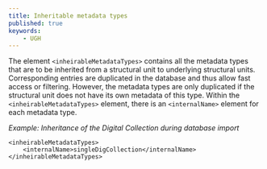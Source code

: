 ```yaml
---
title: Inheritable metadata types
published: true
keywords:
    - UGH
---
```


The element `<inheirableMetadataTypes>` contains all the metadata types that are to be inherited from a structural unit to underlying structural units. Corresponding entries are duplicated in the database and thus allow fast access or filtering. However, the metadata types are only duplicated if the structural unit does not have its own metadata of this type. Within the `<inheirableMetadataTypes>` element, there is an `<internalName>` element for each metadata type.

_Example: Inheritance of the Digital Collection during database import_

```text
<inheirableMetadataTypes>
    <internalName>singleDigCollection</internalName>
</inheirableMetadataTypes>
```

